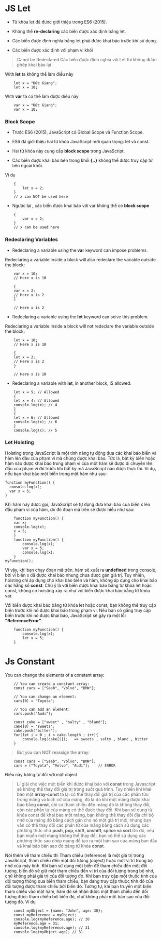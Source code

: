 # JS Let

- Từ khóa let đã được giới thiệu trong ES6 (2015).

- Không thể **re-declaring** các biến được xác định bằng let.

- Các biến được định nghĩa bằng let phải được khai báo trước khi sử dụng.

- Các biến được xác định với phạm vi khối

> Canot be Redeclared
> Các biến được định nghia với Let thì không được phép khai báo lại

With **let** ta không thể làm điều này

```
    let x = "Đức Giang";
    let x = 10;
```

With **var** ta có thể làm được điều này

```
    var x = "Đức Giang";
    var x = 10;
```

### Block Scope

- Trước ES6 (2015), JavaScript có Global Scope và Function Scope.

- ES6 đã giới thiệu hai từ khóa JavaScript mới quan trọng: let và const.

- Hai từ khóa này cung cấp **block scope** trong JavaScript.

- Các biến được khai báo bên trong khối **{..}** không thể được truy cập từ bên ngoài khối.

Ví dụ

```
    {
        let x = 2;
    }
    // x can NOT be used here
```

- Ngược lại , các biến được khai báo với var không thể có **block scope**

```
    {
        var x = 2;
    }
    // x can be used here
```

### Redeclaring Variables

- Redeclaring a variable using the **var** keyword can impose problems.

Redeclaring a variable inside a block will also redeclare the variable outside the block:

```
    var x = 10;
    // Here x is 10

    {
    var x = 2;
    // Here x is 2
    }

    // Here x is 2
```

- Redeclaring a variable using the **let** keyword can solve this problem.

Redeclaring a variable inside a block will not redeclare the variable outside the block:

```
    let x = 10;
    // Here x is 10

    {
    let x = 2;
    // Here x is 2
    }

    // Here x is 10
```

- Redeclaring a variable with **let**, in another block, IS allowed:

```
    let x = 5; // Allowed
    {
    let x = 4; // Allowed
    console.log(x); // 4
    }
    {
    let x = 6; // Allowed
    console.log(x); // 6
    }
    console.log(x); // 5
```

### Let Hoisting

Hoisting trong JavaScript là một tính năng tự động đưa các khai báo biến và hàm lên đầu của phạm vi mà chúng được khai báo. Tức là, bất kỳ biến hoặc hàm nào được khai báo trong phạm vi của một hàm sẽ được di chuyển lên đầu của phạm vi đó trước khi bất kỳ mã JavaScript nào được thực thi.
Ví dụ, nếu bạn khai báo một biến trong một hàm như sau:

```
function myFunction() {
  console.log(x);
  var x = 5;
}
```

Khi hàm này được gọi, JavaScript sẽ tự động đưa khai báo của biến x lên đầu phạm vi của hàm, do đó đoạn mã trên sẽ được hiểu như sau:

```
    function myFunction() {
    var x;
    console.log(x);
    x = 5;
    }
    function myFunction() {
        console.log(x);
        var x = 5;
        console.log(x);
    }
myFunction();
```

Vì vậy, khi bạn chạy đoạn mã trên, hàm sẽ xuất ra **undefined** trong console, bởi vì biến x đã được khai báo nhưng chưa được gán giá trị. Tuy nhiên, hoisting chỉ áp dụng cho khai báo biến và hàm, không áp dụng cho khai báo các hằng số **const**. Chú ý là với biến được khai báo bằng từ khóa let hoặc const, không có hoisting xảy ra như với biến được khai báo bằng từ khóa var.

Với biến được khai báo bằng từ khóa let hoặc const, bạn không thể truy cập biến trước khi nó được khai báo trong phạm vi. Nếu bạn cố gắng truy cập biến trước khi nó được khai báo, JavaScript sẽ gây ra một lỗi **"ReferenceError"**.

```
    function myFunction() {
        console.log(x);
        let x = 5;
    }

```

# Js Constant

You can change the elements of a constant array:

```
    // You can create a constant array:
    const cars = ["Saab", "Volvo", "BMW"];

    // You can change an element:
    cars[0] = "Toyota";

    // You can add an element:
    cars.push("Audi");

    const cake = ["sweet" , "salty" , "bland"];
    cake[0] = "sweets";
    cake.push("bitter");
    for(let i = 0 ; i < cake.length ; i++){
        console.log(cake[i]);   => sweets , salty , bland , bitter
    }
```

> But you can NOT reassign the array:

```
    const cars = ["Saab", "Volvo", "BMW"];
    cars = ["Toyota", "Volvo", "Audi"];    // ERROR
```

Điều này tương tự đối với một object

> Lí giải cho việc một biến khi được khai báo với **const** trong Javascript sẽ không thể thay đổi giá trị trong suốt quá trình. Tuy nhiên khi khai báo một **array-const** ta lại có thể thay đổi giá trị của các phàn tửu trong mảng và kích cỡ của mảng, đó là do khi một mảng được khai báo bằng **const**, chỉ có tham chiếu đến mảng đó là không thay đổi, còn các phần tử của mảng có thể được thay đổi. Khi bạn sử dụng từ khóa const để khai báo một mảng, bạn không thể thay đổi địa chỉ bộ nhớ của mảng đó bằng cách gán cho nó một giá trị mới, nhưng bạn vẫn có thể thay đổi các phần tử của mảng bằng cách sử dụng các phương thức như **push, pop, shift, unshift, splice và sort**.Do đó, nếu bạn muốn một mảng không thể thay đổi, bạn có thể sử dụng các phương thức sao chép mảng để tạo ra một bản sao của mảng ban đầu và khai báo bản sao đó bằng từ khóa **const**.

Nói thêm về tham chiếu thì Tham chiếu (reference) là một giá trị trong JavaScript, tham chiếu đến một đối tượng (object) hoặc một vị trí trong bộ nhớ của máy tính. Khi bạn sử dụng một biến để tham chiếu đến một đối tượng, biến đó sẽ giữ một tham chiếu đến vị trí của đối tượng trong bộ nhớ, chứ không phải giá trị của đối tượng đó.
Khi bạn truy cập một thuộc tính của đối tượng thông qua biến tham chiếu, bạn đang truy cập thuộc tính đó của đối tượng được tham chiếu bởi biến đó. Tương tự, khi bạn truyền một biến tham chiếu vào một hàm, hàm đó sẽ nhận được một tham chiếu đến đối tượng được tham chiếu bởi biến đó, chứ không phải một bản sao của đối tượng đó. Ví dụ

```
    const myObject = {name: "John", age: 30};
    const myReference = myObject;
    console.log(myReference.age); // 30
    myReference.age = 31;
    console.log(myReference.age); // 31
    console.log(myObject.age); // 31
```
